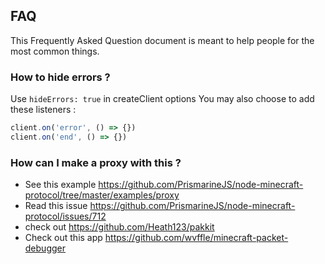 ## FAQ

This Frequently Asked Question document is meant to help people for the most common things.

### How to hide errors ?

Use `hideErrors: true` in createClient options
You may also choose to add these listeners :
```js
client.on('error', () => {})
client.on('end', () => {})
```

### How can I make a proxy with this ?

* See this example https://github.com/PrismarineJS/node-minecraft-protocol/tree/master/examples/proxy
* Read this issue https://github.com/PrismarineJS/node-minecraft-protocol/issues/712
* check out https://github.com/Heath123/pakkit
* Check out this app https://github.com/wvffle/minecraft-packet-debugger
